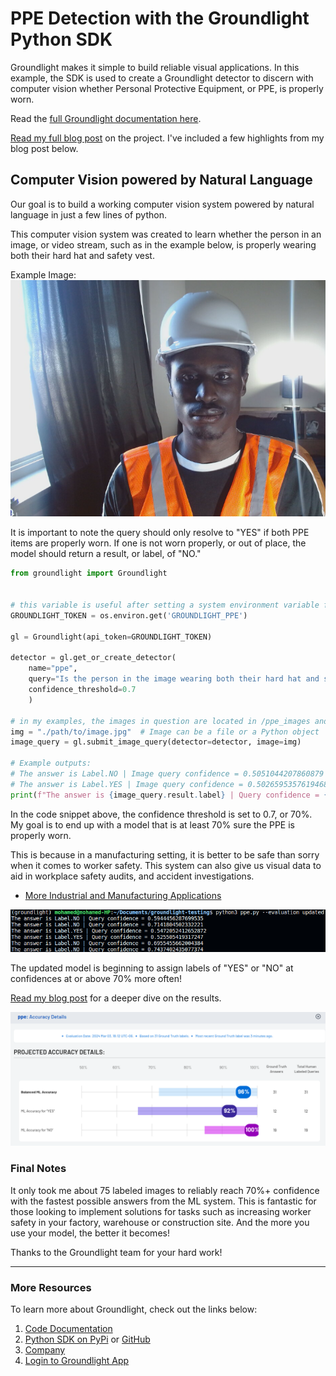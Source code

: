 # PPE Detection with the Groundlight Python SDK

Groundlight makes it simple to build reliable visual applications. In this example, the SDK is used to create a Groundlight detector to discern with computer vision whether Personal Protective Equipment, or PPE, is properly worn.

Read the [full Groundlight documentation here](https://code.groundlight.ai/python-sdk/).

[Read my full blog post](https://medium.com/@mo.traor3/ppe-detection-with-the-groundlight-python-sdk-38396c9f9a66) on the project. I've included a few highlights from my blog post below.

## Computer Vision powered by Natural Language

Our goal is to build a working computer vision system powered by natural language in just a few lines of python.

This computer vision system was created to learn whether the person in an image, or video stream, such as in the example below, is properly wearing both their hard hat and safety vest.

Example Image:
![A person (me) wearing a hard hat and safety vest.](/assets/original_model_ppe.png)

It is important to note the query should only resolve to "YES" if both PPE items are properly worn. If one is not worn properly, or out of place, the model should return a result, or label, of "NO."

```python
from groundlight import Groundlight


# this variable is useful after setting a system environment variable for GROUNDLIGHT_PPE
GROUNDLIGHT_TOKEN = os.environ.get('GROUNDLIGHT_PPE')

gl = Groundlight(api_token=GROUNDLIGHT_TOKEN)

detector = gl.get_or_create_detector(
    name="ppe",
    query="Is the person in the image wearing both their hard hat and safety vest properly?",
    confidence_threshold=0.7
    )

# in my examples, the images in question are located in /ppe_images and /new_images
img = "./path/to/image.jpg"  # Image can be a file or a Python object
image_query = gl.submit_image_query(detector=detector, image=img)

# Example outputs:
# The answer is Label.NO | Image query confidence = 0.5051044207860879
# The answer is Label.YES | Image query confidence = 0.5026595357619468
print(f"The answer is {image_query.result.label} | Query confidence = {image_query.result.confidence}
```

In the code snippet above, the confidence threshold is set to 0.7, or 70%. My goal is to end up with a model that is at least 70% sure the PPE is properly worn.

This is because in a manufacturing setting, it is better to be safe than sorry when it comes to worker safety. This system can also give us visual data to aid in workplace safety audits, and accident investigations.

* [More Industrial and Manufacturing Applications](https://code.groundlight.ai/python-sdk/docs/building-applications/industrial)

![Terminal Output](/assets/terminal_output.png)

The updated model is beginning to assign labels of "YES" or "NO" at confidences at or above 70% more often!

[Read my blog post](https://medium.com/@mo.traor3/ppe-detection-with-the-groundlight-python-sdk-38396c9f9a66) for a deeper dive on the results.

![Sample Results](/assets/updated-accuracy.png)

### Final Notes

It only took me about 75 labeled images to reliably reach 70%+ confidence with the fastest possible answers from the ML system. This is fantastic for those looking to implement solutions for tasks such as increasing worker safety in your factory, warehouse or construction site. And the more you use your model, the better it becomes!

Thanks to the Groundlight team for your hard work!

--------------------------

### More Resources

To learn more about Groundlight, check out the links below:

1. [Code Documentation](https://code.groundlight.ai/python-sdk/docs/getting-started)
2. [Python SDK on PyPi](https://pypi.org/project/groundlight/) or [GitHub](https://github.com/groundlight/python-sdk)
3. [Company](https://www.groundlight.ai/)
4. [Login to Groundlight App](https://app.groundlight.ai/)

